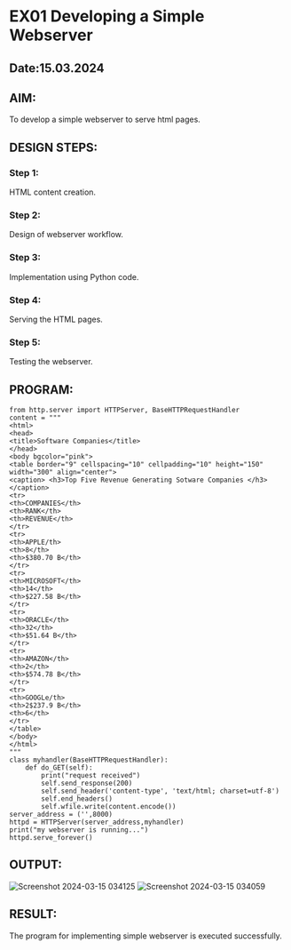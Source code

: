 # EX01 Developing a Simple Webserver
## Date:15.03.2024

## AIM:
To develop a simple webserver to serve html pages.

## DESIGN STEPS:
### Step 1: 
HTML content creation.

### Step 2:
Design of webserver workflow.

### Step 3:
Implementation using Python code.

### Step 4:
Serving the HTML pages.

### Step 5:
Testing the webserver.

## PROGRAM:
```
from http.server import HTTPServer, BaseHTTPRequestHandler
content = """
<html>
<head>
<title>Software Companies</title>
</head>
<body bgcolor="pink">
<table border="9" cellspacing="10" cellpadding="10" height="150" width="300" align="center">
<caption> <h3>Top Five Revenue Generating Sotware Companies </h3></caption>
<tr>
<th>COMPANIES</th>
<th>RANK</th>
<th>REVENUE</th>
</tr>
<tr>
<th>APPLE/th>
<th>8</th>
<th>$380.70 B</th>
</tr>
<tr>
<th>MICROSOFT</th>
<th>14</th>
<th>$227.58 B</th>
</tr>
<tr>
<th>ORACLE</th>
<th>32</th>
<th>$51.64 B</th>
</tr>
<tr>
<th>AMAZON</th>
<th>2</th>
<th>$574.78 B</th>
</tr>
<tr>
<th>GOOGLe/th>
<th>2$237.9 B</th>
<th>6</th>
</tr>
</table>
</body>
</html>
"""
class myhandler(BaseHTTPRequestHandler):
    def do_GET(self):
        print("request received")
        self.send_response(200)
        self.send_header('content-type', 'text/html; charset=utf-8')
        self.end_headers()
        self.wfile.write(content.encode())
server_address = ('',8000)
httpd = HTTPServer(server_address,myhandler)
print("my webserver is running...")
httpd.serve_forever()
```

## OUTPUT:
![Screenshot 2024-03-15 034125](https://github.com/ajinajoshpin/simplewebserver/assets/148514578/1e894221-99f5-4be0-b22a-9a25c5b82763)
![Screenshot 2024-03-15 034059](https://github.com/ajinajoshpin/simplewebserver/assets/148514578/18cd6388-bdf1-4527-b47c-c0b7f7cb57b3)



## RESULT:
The program for implementing simple webserver is executed successfully.
